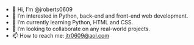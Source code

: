 - 👋 Hi, I’m @jroberts0609
- 👀 I’m interested in Python, back-end and front-end web development.
- 🌱 I’m currently learning Python, HTML and CSS.
- 💞️ I’m looking to collaborate on any real-world projects.
- 📫 How to reach me: jtr0609@aol.com

<!---
jroberts0609/jroberts0609 is a ✨ special ✨ repository because its `README.md` (this file) appears on your GitHub profile.
You can click the Preview link to take a look at your changes.
--->

